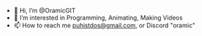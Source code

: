 - 👋 Hi, I’m @OramicGIT
- 👀 I’m interested in Programming, Animating, Making Videos
- 📫 How to reach me puhistdos@gmail.com, or Discord "oramic"


<!---
OramicGIT/OramicGIT is a ✨ special ✨ repository because its `README.md` (this file) appears on your GitHub profile.
You can click the Preview link to take a look at your changes.
--->
